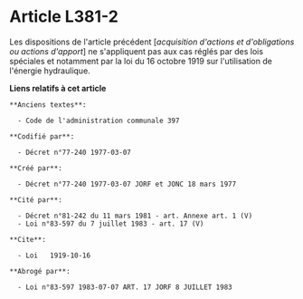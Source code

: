 # Article L381-2

Les dispositions de l'article précédent [*acquisition d'actions et d'obligations ou actions d'apport*] ne s'appliquent pas
aux cas réglés par des lois spéciales et notamment par la loi du 16 octobre 1919 sur l'utilisation de l'énergie hydraulique.

**Liens relatifs à cet article**

	**Anciens textes**:

	  - Code de l'administration communale 397

	**Codifié par**:

	  - Décret n°77-240 1977-03-07

	**Créé par**:

	  - Décret n°77-240 1977-03-07 JORF et JONC 18 mars 1977

	**Cité par**:

	  - Décret n°81-242 du 11 mars 1981 - art. Annexe art. 1 (V)
	  - Loi n°83-597 du 7 juillet 1983 - art. 17 (V)

	**Cite**:

	  - Loi   1919-10-16

	**Abrogé par**:

	  - Loi n°83-597 1983-07-07 ART. 17 JORF 8 JUILLET 1983
